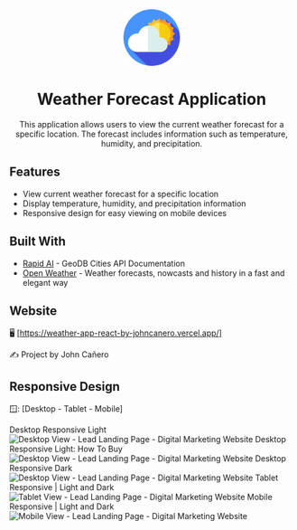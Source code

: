 <!-- markdownlint-configure-file {
  "MD013": {
    "code_blocks": false,
    "tables": false
  },
  "MD033": false,
  "MD041": false
} -->

<div align="center">
  <a href="https://weather-app-react-by-johncanero.vercel.app/" target="_blank">
    <img alt="weatherAppLogo" height="100" src="./src/images/weatherAppIcon.png"/>
  </a>
</div>

<div align="center">

# Weather Forecast Application

This application allows users to view the current weather forecast for a specific location. The forecast includes information such as temperature, humidity, and precipitation.

</div>

## Features

- View current weather forecast for a specific location
- Display temperature, humidity, and precipitation information
- Responsive design for easy viewing on mobile devices

## Built With

- [Rapid AI](https://rapidapi.com/wirefreethought/api/geodb-cities/) - GeoDB Cities API Documentation
- [Open Weather](https://getbootstrap.com/) - Weather forecasts, nowcasts and history in a fast and elegant way



## Website

🖥️ [https://weather-app-react-by-johncanero.vercel.app/]

✍️ Project by John Cañero

## Responsive Design

🪟: [Desktop - Tablet - Mobile]

Desktop Responsive Light
![Desktop View - Lead Landing Page - Digital Marketing Website](./public/images/responsive/leadLandingPageLight.jpg)
Desktop Responsive Light: How To Buy
![Desktop View - Lead Landing Page - Digital Marketing Website](./public/images/responsive/leadLandingPageServicesLight.jpg)
Desktop Responsive Dark
![Desktop View - Lead Landing Page - Digital Marketing Website](./public/images/responsive/leadLandingPageDark.jpg)
Tablet Responsive | Light and Dark
![Tablet View - Lead Landing Page - Digital Marketing Website](./public/images/responsive/leadLandingPageTablet.jpg)
Mobile Responsive | Light and Dark
![Mobile View - Lead Landing Page - Digital Marketing Website](./public/images/responsive/leadLandingPageMobile.jpg)

